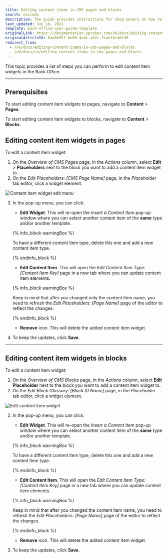 ```yaml
---
title: Editing content items in CMS pages and blocks
search: exclude
description: The guide provides instructions for shop owners on how to update content item widgets in pages and blocks from the Back Office.
last_updated: Jun 16, 2021
template: back-office-user-guide-template
originalLink: https://documentation.spryker.com/v6/docs/editing-content-items-in-cms-pages-and-blocks
originalArticleId: 6ab8b35f-be09-4c4c-ab2c-feabfbc4dc36
redirect_from:
  - /v6/docs/editing-content-items-in-cms-pages-and-blocks
  - /v6/docs/en/editing-content-items-in-cms-pages-and-blocks
---
```


This topic provides a list of steps you can perform to edit content item widgets in the Back Office.
***

## Prerequisites

To start editing content item widgets to pages, navigate to **Content** > **Pages**.

To start editing content item widgets to blocks, navigate to **Content** > **Blocks**.

## Editing content item widgets in pages 

To edit a content item widget:

1. On the *Overview of CMS Pages* page, in the *Actions* column, select **Edit** > **Placeholders** next to the block you want to add a content item widget to.
2. On the *Edit Placeholders: [CMS Page Name]* page, in the *Placeholder* tab editor, click a widget element.

![Content item widget edit menu](https://spryker.s3.eu-central-1.amazonaws.com/docs/User+Guides/Back+Office+User+Guides/Content+Management+System/Content+Item+Widgets/Editing+Content+Item+Widgets/content-item-widget-menu.png) 

3. In the pop-up menu, you can click:
   * **Edit Widget**. This will re-open the *Insert a Content Item* pop-up window where you can select another content item of the **same** type and/or another template.
    
    {% info_block warningBox %}

    To have a different content item type, delete this one and add a new content item type.

    {% endinfo_block %}

    * **Edit Content Item**. This will open the *Edit Content Item Type: [Content Item Key]* page in a new tab where you can update content item elements. 

    {% info_block warningBox %}

    Keep in mind that after you changed only the content item name, you need to refresh the *Edit Placeholders: [Page Name]* page of the editor to reflect the changes.

    {% endinfo_block %}

    * **Remove** icon. This will delete the added content item widget.
4.  To keep the updates, click **Save**.

***
## Editing content item widgets in blocks
To edit a content item widget:

1. On the *Overview of CMS Blocks* page, in the *Actions* column, select **Edit Placeholder** next to the block you want to add a content item widget to.
2. On the *Edit Block Glossary: [Block ID Name]* page, in the *Placeholder* tab editor, click a widget element.

![Edit content item widget](https://spryker.s3.eu-central-1.amazonaws.com/docs/User+Guides/Back+Office+User+Guides/Content+Management+System/Content+Item+Widgets/Editing+Content+Item+Widgets/content-item-widget-menu-block.png) 

2. In the pop-up menu, you can click:
   * **Edit Widget**. This will re-open the *Insert a Content Item* pop-up window where you can select another content item of the **same** type and/or another template.

   {% info_block warningBox %}

   To have a different content item type, delete this one and add a new content item type.

   {% endinfo_block %}

   * **Edit Content Item**. This will open the *Edit Content Item Type: [Content Item Key]* page in a new tab where you can update content item elements. 

   {% info_block warningBox %}

   Keep in mind that after you changed the content item name, you need to refresh the *Edit Placeholders: [Page Name]* page of the editor to reflect the changes.

   {% endinfo_block %}

   * **Remove** icon. This will delete the added content item widget.
3.  To keep the updates, click **Save**.
